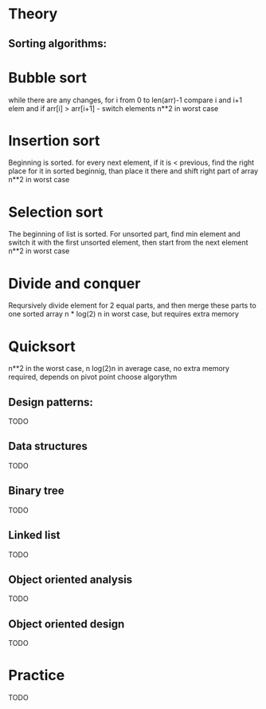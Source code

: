 Theory
======

Sorting algorithms:
-------------------

# Bubble sort
while there are any changes, for i from 0 to len(arr)-1 compare i and i+1 elem and if arr[i] > arr[i+1] - switch elements
n**2 in worst case 
# Insertion sort
Beginning is sorted. for every next element, if it is < previous, find the right place for it in sorted beginnig, than place it there and shift right part of array
n**2 in worst case
# Selection sort
The beginning of list is sorted. For unsorted part, find min element and switch it with the first unsorted element, then start from the next element 
n**2 in worst case
# Divide and conquer
Reqursively divide element for 2 equal parts, and then merge these parts to one sorted array
n * log(2) n  in worst case, but requires extra memory
# Quicksort
n**2 in the worst case, n log(2)n in average case, no extra memory required, depends on pivot point choose algorythm

Design patterns:
----------------
TODO

Data structures
---------------
TODO

Binary tree
-----------
TODO

Linked list
-----------
TODO

Object oriented analysis
------------------------
TODO

Object oriented design
----------------------
TODO

Practice
========
TODO
